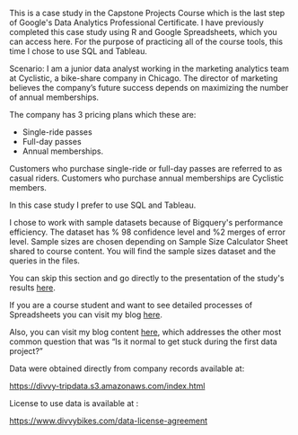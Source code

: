 This is a case study in the Capstone Projects Course which is the last step of Google's Data Analytics Professional Certificate. I have previously completed this case study using R and Google Spreadsheets, which you can access here. For the purpose of practicing all of the course tools, this time I chose to use SQL and Tableau.

Scenario:
I am a junior data analyst working in the marketing analytics team at Cyclistic, a bike-share company in Chicago. The director of marketing believes the company’s future success depends on maximizing the number of annual memberships.

The company has 3 pricing plans which these are:

- Single-ride passes
- Full-day passes
- Annual memberships.

Customers who purchase single-ride or full-day passes are referred to as casual riders.
Customers who purchase annual memberships are Cyclistic members.

In this case study I prefer to use SQL and Tableau. 

I chose to work with sample datasets because of Bigquery's performance efficiency. The dataset has % 98 confidence level and %2 merges of error level. Sample sizes are chosen depending on Sample Size Calculator Sheet shared to course content. You will find the sample sizes dataset and the queries in the files.

You can skip this section and go directly to the presentation of the study's results [here](https://public.tableau.com/views/cyclistic_case_study_dashboards/CasualRidersandMembersbyDayofWeek?:language=en-US&:display_count=n&:origin=viz_share_link).

If you are a course student and want to see detailed processes of Spreadsheets you can visit my blog [here](https://denizevcimen.com/blog/google-data-analytics-capstone-cyclistic-case-study).

Also, you can visit my blog content [here](https://denizevcimen.com/blog/my-first-data-analytics-project), which addresses the other most common question that was “Is it normal to get stuck during the first data project?”

Data were obtained directly from company records available at:

https://divvy-tripdata.s3.amazonaws.com/index.html

License to use data is available at :

https://www.divvybikes.com/data-license-agreement
